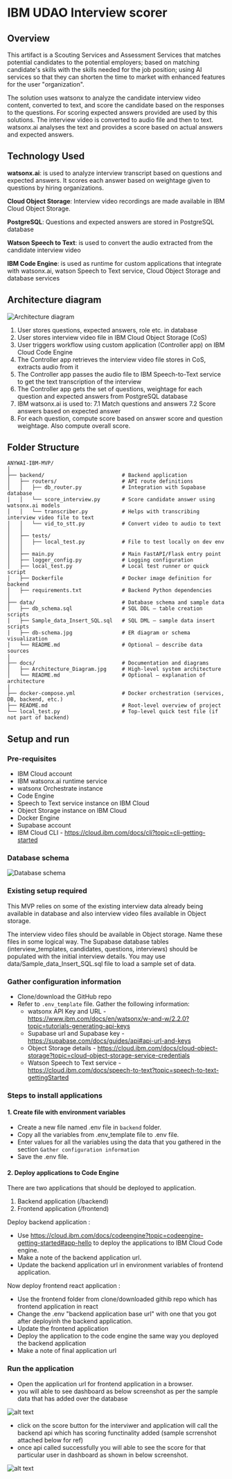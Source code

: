 # IBM UDAO Interview scorer

## Overview
This artifact is a Scouting Services and Assessment Services that matches potential candidates to the potential employers;  based on matching candidate's skills with the skills needed for the job position; using AI services so that they can shorten the time to market with enhanced features for the user "organization".

The solution uses watsonx to analyze the candidate interview video content, converted to text, and score the candidate based on the responses to the questions. For scoring expected answers provided are used by  this solutions. The interview video is converted to audio file and then to text. watsonx.ai analyses the text and provides a score based on actual answers and expected answers.

## Technology Used 
**watsonx.ai**: is used to analyze interview transcript based on questions and expected answers. It scores each answer based on weightage given to questions by hiring organizations.

**Cloud Object Storage**: Interview video recordings are made available in IBM Cloud Object Storage.

**PostgreSQL**: Questions and expected answers are stored in PostgreSQL database

**Watson Speech to Text**: is used to convert the audio extracted from the candidate interview video

**IBM Code Engine**: is used as runtime for custom applications that integrate with watsonx.ai, watson Speech to Text service, Cloud Object Storage and database services

## Architecture diagram
![Architecture diagram](./docs/Architecture_Diagram.jpg)

1. User stores questions, expected answers, role etc. in database
2. User stores interview video file in IBM Cloud Object Storage (CoS)
3. User triggers workflow using custom application (Controller app) on IBM Cloud Code Engine
4. The Controller app retrieves the interview video file stores in CoS, extracts audio from it
5. The Controller app passes the audio file to IBM Speech-to-Text service to get the text transcription of the interview
6. The Controller app gets the set of questions, weightage for each question and expected answers from PostgreSQL database
7. IBM watsonx.ai is used to:
    7.1 Match questions and answers
    7.2 Score answers based on expected answer
8. For each question, compute score based on answer score and question weightage. Also compute overall score.

## Folder Structure
```
ANYWAI-IBM-MVP/
│
├── backend/                         # Backend application
│   ├── routers/                     # API route definitions
│   │   ├── db_router.py             # Integration with Supabase database
│   │   └── score_interview.py       # Score candidate answer using watsonx.ai models
│   │   └── transcriber.py           # Helps with transcribing interview video file to text
│   │   └── vid_to_stt.py            # Convert video to audio to text
│   │
│   ├── tests/                       
│   │   ├── local_test.py            # File to test locally on dev env
│   │
│   ├── main.py                      # Main FastAPI/Flask entry point
│   ├── logger_config.py             # Logging configuration
│   ├── local_test.py                # Local test runner or quick script
│   ├── Dockerfile                   # Docker image definition for backend
│   ├── requirements.txt             # Backend Python dependencies
│
├── data/                            # Database schema and sample data
│   ├── db_schema.sql                # SQL DDL – table creation scripts
│   ├── Sample_data_Insert_SQL.sql   # SQL DML – sample data insert scripts
│   ├── db-schema.jpg                # ER diagram or schema visualization
│   └── README.md                    # Optional – describe data sources
│
├── docs/                            # Documentation and diagrams
│   ├── Architecture_Diagram.jpg     # High-level system architecture
│   └── README.md                    # Optional – explanation of architecture
│
├── docker-compose.yml               # Docker orchestration (services, DB, backend, etc.)
├── README.md                        # Root-level overview of project
└── local_test.py                    # Top-level quick test file (if not part of backend)
```

## Setup and run

### Pre-requisites
- IBM Cloud account
- IBM watsonx.ai runtime service
- watsonx Orchestrate instance
- Code Engine
- Speech to Text service instance on IBM Cloud
- Object Storage instance on IBM Cloud
- Docker Engine
- Supabase account
- IBM Cloud CLI - https://cloud.ibm.com/docs/cli?topic=cli-getting-started


### Database schema
![Database schema](./data/db-schema.jpg)

### Existing setup required
This MVP relies on some of the existing interview data already being available in database and also interview video files available in Object storage. 

The interview video files should be available in Object storage. Name these files in some logical way.
The Supabase database tables (interview_templates, candidates, questions, interviews) should be populated with the initial interview details. You may use data/Sample_data_Insert_SQL.sql file to load a sample set of data.


### Gather configuration information

- Clone/download the GitHub repo
- Refer to `.env_template` file. Gather the following information:
    - watsonx API Key and URL - https://www.ibm.com/docs/en/watsonx/w-and-w/2.2.0?topic=tutorials-generating-api-keys
    - Supabase url and Supabase key - https://supabase.com/docs/guides/api#api-url-and-keys
    - Object Storage details - https://cloud.ibm.com/docs/cloud-object-storage?topic=cloud-object-storage-service-credentials
    - Watson Speech to Text service - https://cloud.ibm.com/docs/speech-to-text?topic=speech-to-text-gettingStarted

### Steps to install applications
#### 1. Create file with environment variables
- Create a new file named .env file in `backend` folder.
- Copy all the variables from .env_template file to .env file.
- Enter values for all the variables using the data that you gathered in the section `Gather configuration information`
- Save the .env file.

#### 2. Deploy applications to Code Engine
There are two applications that should be deployed to application.
1. Backend application (/backend)
2. Frontend application (/frontend)

Deploy backend application :
- Use https://cloud.ibm.com/docs/codeengine?topic=codeengine-getting-started#app-hello to deploy the applications to IBM Cloud Code engine.
- Make a note of the backend application url.
- Update the backend application url in environment variables of frontend application.

Now deploy frontend react application :
- Use the frontend folder from clone/downloaded githib repo which has frontend application in react
- Change the .env "backend application base url" with one that you got after deployinh the backend application.
- Update the frontend application 
- Deploy the application to the code engine the same way you deployed the backend application
- Make a note of final application url 


### Run the application
- Open the application url for frontend application in a browser.
- you will able to see dashboard as below screenshot as per the sample data that has added over the database

![alt text](docs/s3.png)

- click on the score button for the interviwer and application will call the backend api which has scoring functinality added (sample scrrenshot attached below for ref)
- once api called successfully you will able to see the score for that particular user in dashboard as shown in below screenshot.

![alt text](docs/s4.png)



